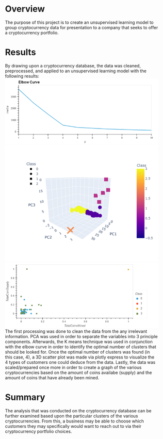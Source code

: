 # Overview
The purpose of this project is to create an unsupervised learning model to group cryptocurrency data for presentation to a company that seeks to offer a cryptocurrency portfolio.

# Results
By drawing upon a cryptocurrency database, the data was cleaned, preprocessed, and applied to an unsupervised learning model with the following results:  
![results](https://github.com/pmercado625/Cryptocurrencies/blob/main/images/Elbow.png?raw=true)
![results](https://github.com/pmercado625/Cryptocurrencies/blob/main/images/ComponentReduction.png?raw=true)
![results](https://github.com/pmercado625/Cryptocurrencies/blob/main/images/MinedVSSupply.png?raw=true) </br>
The first processing was done to clean the data from the any irrelevant information. PCA was used in order to separate the variables into 3 principle components. Afterwards, the K means technique was used in conjunction with the elbow curve in order to identify the optimal number of clusters that should be looked for. Once the optimal number of clusters was found (in this case, 4), a 3D scatter plot was made via plotly express to visualize the 4 types of customers one could deduce from the data. Lastly, the data was scaled/prepared once more in order to create a graph of the various cryptocurrencies based on the amount of coins availabe (supply) and the amount of coins that have already been mined.
# Summary
The analysis that was conducted on the cryptocurrency database can be further examined based upon the particular clusters of the various cryptocurrencies. From this, a business may be able to choose which customers they may specifically would want to reach out to via their cryptocurrency portfolio choices.

